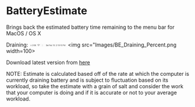 # BatteryEstimate
Brings back the estimated battery time remaining to the menu bar for MacOS / OS X

Draining:
<img src="Images/BE_Draining_NoPercent.png" width=100> <img src="Images/BE_Draining_Percent.png width=100>

Download latest version from [here](https://github.com/NafeeJ/BatteryEstimate/releases)

NOTE: Estimate is calculated based off of the rate at which the computer is currently draining battery and is subject to fluctuation based on its workload, so take the estimate with a grain of salt and consider the work that your computer is doing and if it is accurate or not to your average workload.

